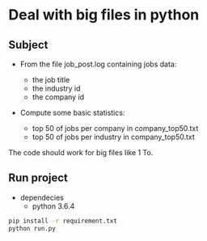 # Deal with big files in python

## Subject 
- From the file job_post.log containing jobs data:
  - the job title
  - the industry id
  - the company id

- Compute some basic statistics:
  - top 50 of jobs per company in company_top50.txt
  - top 50 of jobs per industry in company_top50.txt

The code should work for big files like 1 To.

## Run project

- dependecies
  - python 3.6.4

```bash
pip install -r requirement.txt
python run.py
```

